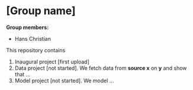 # \[Group name\]

**Group members:**
- Hans Christian

This repository contains  
1. Inaugural project [first upload]
2. Data project [not started]. We fetch data from **source x** on **y** and show that ...
3. Model project [not started]. We model ...
